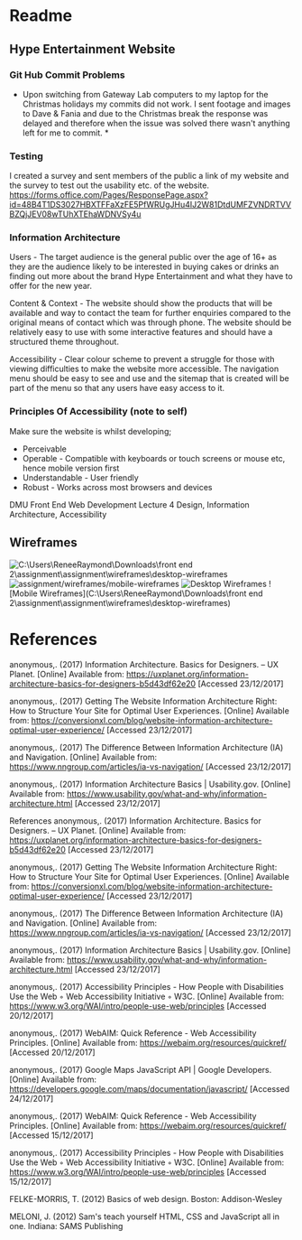 # Readme

## Hype Entertainment Website

### Git Hub Commit Problems
* Upon switching from Gateway Lab computers to my laptop for the Christmas holidays my commits did not work. I sent footage and images to Dave & Fania and due to the Christmas break the response was delayed and therefore when the issue was solved there wasn't anything left for me to commit. *



### Testing
I created a survey and sent members of the public a link of my website and the survey to test out the usability etc. of the website.
https://forms.office.com/Pages/ResponsePage.aspx?id=48B4T1DS3027HBXTFFaXzFE5PfWRUgJHu4IJ2W81DtdUMFZVNDRTVVBZQjJEV08wTUhXTEhaWDNVSy4u

### Information Architecture
Users - The target audience is the general public over the age of 16+ as they are the audience likely to be interested in buying cakes or drinks an finding out more about the brand Hype Entertainment and what they have to offer for the new year.

Content & Context - The website should show the products that will be available and way to contact the team for further enquiries compared to the original means of contact which was through phone. The website should be relatively easy to use with some interactive features and should have a structured theme throughout.

Accessibility - Clear colour scheme to prevent a struggle for those with viewing difficulties to make the website more accessible. The navigation menu should be easy to see and use and the sitemap that is created will be part of the menu so that any users have easy access to it.  

### Principles Of Accessibility (note to self)
Make sure the website is whilst developing;
* Perceivable
* Operable - Compatible with keyboards or touch screens or mouse etc, hence mobile version first
* Understandable - User friendly
* Robust - Works across most browsers and devices


DMU Front End Web Development Lecture 4 Design, Information Architecture, Accessibility

## Wireframes

![C:\Users\ReneeRaymond\Downloads\front end 2\assignment\assignment\wireframes\desktop-wireframes]()
![assignment/wireframes/mobile-wireframes]()
![Desktop Wireframes](assignment/wireframes/desktop-wireframes)
![Mobile Wireframes](C:\Users\ReneeRaymond\Downloads\front end 2\assignment\assignment\wireframes\desktop-wireframes)

# References

anonymous,. (2017) Information Architecture. Basics for Designers. – UX Planet. [Online] Available from: https://uxplanet.org/information-architecture-basics-for-designers-b5d43df62e20 [Accessed 23/12/2017]

anonymous,. (2017) Getting The Website Information Architecture Right: How to Structure Your Site for Optimal User Experiences. [Online] Available from: https://conversionxl.com/blog/website-information-architecture-optimal-user-experience/ [Accessed 23/12/2017]

anonymous,. (2017) The Difference Between Information Architecture (IA) and Navigation. [Online] Available from: https://www.nngroup.com/articles/ia-vs-navigation/ [Accessed 23/12/2017]

anonymous,. (2017) Information Architecture Basics | Usability.gov. [Online] Available from: https://www.usability.gov/what-and-why/information-architecture.html [Accessed 23/12/2017]

References
anonymous,. (2017) Information Architecture. Basics for Designers. – UX Planet. [Online] Available from: https://uxplanet.org/information-architecture-basics-for-designers-b5d43df62e20 [Accessed 23/12/2017]

anonymous,. (2017) Getting The Website Information Architecture Right: How to Structure Your Site for Optimal User Experiences. [Online] Available from: https://conversionxl.com/blog/website-information-architecture-optimal-user-experience/ [Accessed 23/12/2017]

anonymous,. (2017) The Difference Between Information Architecture (IA) and Navigation. [Online] Available from: https://www.nngroup.com/articles/ia-vs-navigation/ [Accessed 23/12/2017]

anonymous,. (2017) Information Architecture Basics | Usability.gov. [Online] Available from: https://www.usability.gov/what-and-why/information-architecture.html [Accessed 23/12/2017]

anonymous,. (2017) Accessibility Principles - How People with Disabilities Use the Web ◦ Web Accessibility Initiative ◦ W3C. [Online] Available from: https://www.w3.org/WAI/intro/people-use-web/principles [Accessed 20/12/2017]

anonymous,. (2017) WebAIM: Quick Reference - Web Accessibility Principles. [Online] Available from: https://webaim.org/resources/quickref/ [Accessed 20/12/2017]

anonymous,. (2017) Google Maps JavaScript API  |  Google Developers. [Online] Available from: https://developers.google.com/maps/documentation/javascript/ [Accessed 24/12/2017]

anonymous,. (2017) WebAIM: Quick Reference - Web Accessibility Principles. [Online] Available from: https://webaim.org/resources/quickref/ [Accessed 15/12/2017]

anonymous,. (2017) Accessibility Principles - How People with Disabilities Use the Web ◦ Web Accessibility Initiative ◦ W3C. [Online] Available from: https://www.w3.org/WAI/intro/people-use-web/principles [Accessed 15/12/2017]

FELKE-MORRIS, T. (2012) Basics of web design. Boston: Addison-Wesley

MELONI, J. (2012) Sam's teach yourself HTML, CSS and JavaScript all in one. Indiana: SAMS Publishing
